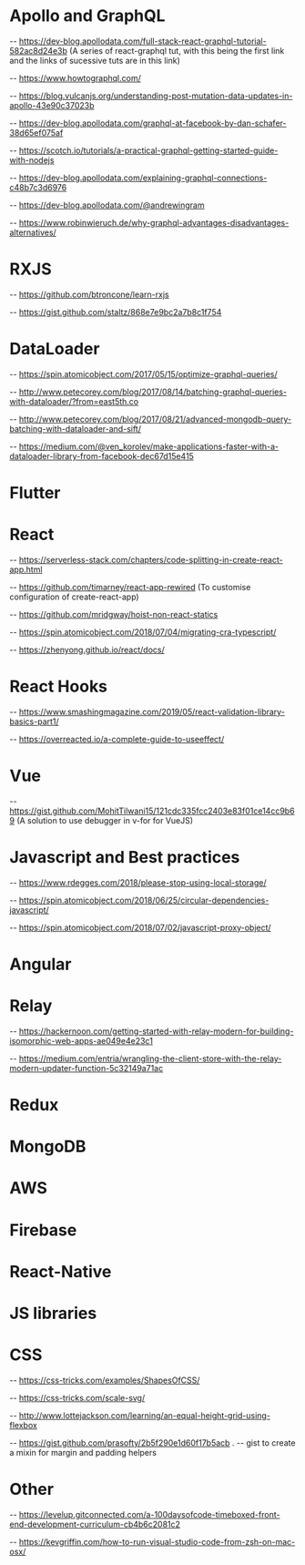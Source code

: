 # Apollo and GraphQL

-- https://dev-blog.apollodata.com/full-stack-react-graphql-tutorial-582ac8d24e3b  (A series of react-graphql tut, with this being the first link and the links of sucessive tuts are in this link)

-- https://www.howtographql.com/

-- https://blog.vulcanjs.org/understanding-post-mutation-data-updates-in-apollo-43e90c37023b

-- https://dev-blog.apollodata.com/graphql-at-facebook-by-dan-schafer-38d65ef075af

-- https://scotch.io/tutorials/a-practical-graphql-getting-started-guide-with-nodejs

-- https://dev-blog.apollodata.com/explaining-graphql-connections-c48b7c3d6976

-- https://dev-blog.apollodata.com/@andrewingram

-- https://www.robinwieruch.de/why-graphql-advantages-disadvantages-alternatives/

# RXJS

-- https://github.com/btroncone/learn-rxjs

-- https://gist.github.com/staltz/868e7e9bc2a7b8c1f754

# DataLoader

-- https://spin.atomicobject.com/2017/05/15/optimize-graphql-queries/

-- http://www.petecorey.com/blog/2017/08/14/batching-graphql-queries-with-dataloader/?from=east5th.co

-- http://www.petecorey.com/blog/2017/08/21/advanced-mongodb-query-batching-with-dataloader-and-sift/

-- https://medium.com/@ven_korolev/make-applications-faster-with-a-dataloader-library-from-facebook-dec67d15e415

# Flutter


# React

-- https://serverless-stack.com/chapters/code-splitting-in-create-react-app.html

-- https://github.com/timarney/react-app-rewired (To customise configuration of create-react-app)

-- https://github.com/mridgway/hoist-non-react-statics

-- https://spin.atomicobject.com/2018/07/04/migrating-cra-typescript/

-- https://zhenyong.github.io/react/docs/

# React Hooks

-- https://www.smashingmagazine.com/2019/05/react-validation-library-basics-part1/

-- https://overreacted.io/a-complete-guide-to-useeffect/

# Vue

-- https://gist.github.com/MohitTilwani15/121cdc335fcc2403e83f01ce14cc9b69 (A solution to use debugger in v-for for VueJS)

# Javascript and Best practices

-- https://www.rdegges.com/2018/please-stop-using-local-storage/

-- https://spin.atomicobject.com/2018/06/25/circular-dependencies-javascript/

-- https://spin.atomicobject.com/2018/07/02/javascript-proxy-object/

# Angular

# Relay

-- https://hackernoon.com/getting-started-with-relay-modern-for-building-isomorphic-web-apps-ae049e4e23c1

-- https://medium.com/entria/wrangling-the-client-store-with-the-relay-modern-updater-function-5c32149a71ac

# Redux

# MongoDB

# AWS

# Firebase

# React-Native

# JS libraries

# CSS

-- https://css-tricks.com/examples/ShapesOfCSS/

-- https://css-tricks.com/scale-svg/

-- http://www.lottejackson.com/learning/an-equal-height-grid-using-flexbox

-- https://gist.github.com/prasofty/2b5f290e1d60f17b5acb . -- gist to create a mixin for margin and padding helpers

# Other

-- https://levelup.gitconnected.com/a-100daysofcode-timeboxed-front-end-development-curriculum-cb4b6c2081c2

-- https://kevgriffin.com/how-to-run-visual-studio-code-from-zsh-on-mac-osx/


